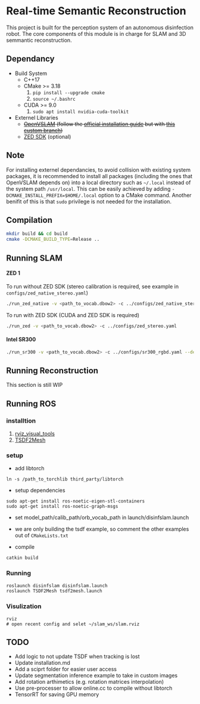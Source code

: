# Real-time Semantic Reconstruction

This project is built for the perception system of an autonomous disinfection robot. The core
components of this module is in charge for SLAM and 3D semmantic reconstruction.

## Dependancy
* Build System
    * C++17
    * CMake >= 3.18  
      1. `pip install --upgrade cmake`
      2. `source ~/.bashrc`
    * CUDA >= 9.0
      1. `sudo apt install nvidia-cuda-toolkit`
* Externel Libraries
    * ~~[OpenVSLAM](https://github.com/xdspacelab/openvslam)
      (follow the
      [official installation guide](https://openvslam.readthedocs.io/en/master/installation.html)
      but with
      [this custom branch](https://github.com/alvinsunyixiao/openvslam/tree/system_inherit))~~
    * [ZED SDK](https://www.stereolabs.com/developers/release/) (optional)

## Note

For installing externel dependancies, to avoid collision with existing system packages, it is
recommended to install all packages (including the ones that OpenVSLAM depends on) into
a local directory such as `~/.local` instead of the system path `/usr/local`. This can
be easily achieved by adding `-DCMAKE_INSTALL_PREFIX=$HOME/.local` option to a CMake command.
Another benifit of this is that `sudo` privilege is not needed for the installation.

## Compilation

```bash
mkdir build && cd build
cmake -DCMAKE_BUILD_TYPE=Release ..
```

## Running SLAM

#### ZED 1

To run without ZED SDK (stereo calibration is required,
                        see example in `configs/zed_native_stereo.yaml`)

```bash
./run_zed_native -v <path_to_vocab.dbow2> -c ../configs/zed_native_stereo.yaml --devid 0
```

To run with ZED SDK (CUDA and ZED SDK is required)

```bash
./run_zed -v <path_to_vocab.dbow2> -c ../configs/zed_stereo.yaml
```

#### Intel SR300

```bash
./run_sr300 -v <path_to_vocab.dbow2> -c ../configs/sr300_rgbd.yaml --depth
```

## Running Reconstruction

This section is still WIP

## Running ROS
### installtion
1. [rviz_visual_tools](https://github.com/PickNikRobotics/rviz_visual_tools.git)
2. [TSDF2Mesh](https://github.com/yuzhou42/TSDF2Mesh.git)
### setup
- add libtorch
```
ln -s /path_to_torchlib third_party/libtorch
```
- setup dependencies
```
sudo apt-get install ros-noetic-eigen-stl-containers
sudo apt-get install ros-noetic-graph-msgs
```
- set model_path/calib_path/orb_vocab_path in launch/disinfslam.launch  

- we are only building the tsdf example, so comment the other examples out of `CMakeLists.txt`

- compile
```bash
catkin build  
```
### Running
```bash
roslaunch disinfslam disinfslam.launch 
roslaunch TSDF2Mesh tsdf2mesh.launch
```

### Visulization
```
rviz
# open recent config and selet ~/slam_ws/slam.rviz
```
## TODO

- Add logic to not update TSDF when tracking is lost
- Update installation.md
- Add a sciprt folder for easier user access
- Update segmentation inference example to take in custom images
- Add rotation arthimetics (e.g. rotation matrices interpolation)
- Use pre-processer to allow online.cc to compile without libtorch
- TensorRT for saving GPU memory
